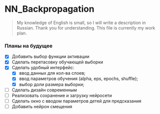 # NN_Backpropagation
> My knowledge of English is small, so I will write
> a description in Russian. Thank you for understanding.
> This file is currently my work plan.
### Планы на будущее
- [x] Добавить выбор функции активации
- [x] Сделать перетасовку обучающей выборки
- [x] Сделать удобный интерфейс: 
  - [x] ввод данных для кол-ва слоев;
  - [x] ввод параметров обучения (alpha, eps, epochs, shuffle);
  - [x] выбор доли размера выборки;
- [ ] Сделать дизайн современным
- [ ] Реализовать сохранение и загрузку нейросети
- [ ] Сделать окно с вводом параметров детей для предсказания
- [ ] Добавить нейрон смещения